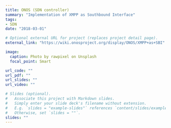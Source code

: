 ```yaml
---
title: ONOS (SDN controller)
summary: "Implementation of XMPP as Southbound Interface"
tags:
- SDN
date: "2018-03-01"

# Optional external URL for project (replaces project detail page).
external_link: "https://wiki.onosproject.org/display/ONOS/XMPP+as+SBI"

image:
  caption: Photo by rawpixel on Unsplash
  focal_point: Smart

url_code: ""
url_pdf: ""
url_slides: ""
url_video: ""

# Slides (optional).
#   Associate this project with Markdown slides.
#   Simply enter your slide deck's filename without extension.
#   E.g. `slides = "example-slides"` references `content/slides/example-slides.md`.
#   Otherwise, set `slides = ""`.
slides: ""
---
```

